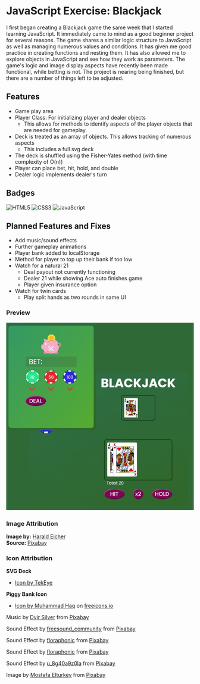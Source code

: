 
# JavaScript Exercise: Blackjack
I first began creating a Blackjack game the same week that I started learning JavaScript. It immediately came to mind as a good beginner project for several reasons. The game shares a similar logic structure to JavaScript as well as managing numerous values and conditions. It has given me good practice in creating functions and nesting them. It has also allowed me to explore objects in JavaScript and see how they work as parameters. The game's logic and image display aspects have recently been made functional, while betting is not. The project is nearing being finished, but there are a number of things left to be adjusted. 


## Features
- Game play area
- Player Class: For initializing player and dealer objects
	- This allows for methods to identify aspects of the player objects that are needed for gameplay.
-	Deck is treated as an array of objects. This allows tracking of numerous aspects
	- This includes a full svg deck
- The deck is shuffled using the Fisher-Yates method (with time complexity of O(n))
- Player can place bet, hit, hold, and double
- Dealer logic implements dealer's turn

## Badges
![HTML5](https://img.shields.io/badge/html5-%23E34F26.svg?style=for-the-badge&logo=html5&logoColor=white)
![CSS3](https://img.shields.io/badge/css3-%231572B6.svg?style=for-the-badge&logo=css3&logoColor=white)
![JavaScript](https://shields.io/badge/JavaScript-F7DF1E?logo=JavaScript&logoColor=000&style=flat-square)
## Planned Features and Fixes 
- Add music/sound effects  
- Further gameplay animations 
- Player bank added to localStorage
- Method for player to top up their bank if too low
- Watch for a natural 21 
  - Deal payout not currently functioning 
  - Dealer 21 while showing Ace auto finishes game 
  - Player given insurance option 
- Watch for twin cards 
  - Play split hands as two rounds in same UI 

### Preview 
![Website Preview](./src/img/scrnshot-preview.jpg)
### Image Attribution

**Image by:** [Harald Eicher](https://pixabay.com/users/teacherbingo-18391860/?utm_source=link-attribution&utm_medium=referral&utm_campaign=image&utm_content=7155166)  
**Source:** [Pixabay](https://pixabay.com//?utm_source=link-attribution&utm_medium=referral&utm_campaign=image&utm_content=7155166)  

### Icon Attribution
**SVG Deck**  
- [Icon by TekEye](https://tekeye.uk/playing_cards/svg-playing-cards#google_vignette)

**Piggy Bank Icon**  
- [Icon by Muhammad Haq](https://freeicons.io/business-collection-icon/piggy-bank-icon-22292) on [freeicons.io](https://freeicons.io)

Music by <a href="https://pixabay.com/users/sonican-38947841/?utm_source=link-attribution&utm_medium=referral&utm_campaign=music&utm_content=260210">Dvir Silver</a> from <a href="https://pixabay.com//?utm_source=link-attribution&utm_medium=referral&utm_campaign=music&utm_content=260210">Pixabay</a>

Sound Effect by <a href="https://pixabay.com/users/freesound_community-46691455/?utm_source=link-attribution&utm_medium=referral&utm_campaign=music&utm_content=104313">freesound_community</a> from <a href="https://pixabay.com/sound-effects//?utm_source=link-attribution&utm_medium=referral&utm_campaign=music&utm_content=104313">Pixabay</a>

Sound Effect by <a href="https://pixabay.com/users/floraphonic-38928062/?utm_source=link-attribution&utm_medium=referral&utm_campaign=music&utm_content=180438">floraphonic</a> from <a href="https://pixabay.com/sound-effects//?utm_source=link-attribution&utm_medium=referral&utm_campaign=music&utm_content=180438">Pixabay</a>

Sound Effect by <a href="https://pixabay.com/users/floraphonic-38928062/?utm_source=link-attribution&utm_medium=referral&utm_campaign=music&utm_content=188227">floraphonic</a> from <a href="https://pixabay.com/sound-effects//?utm_source=link-attribution&utm_medium=referral&utm_campaign=music&utm_content=188227">Pixabay</a>

Sound Effect by <a href="https://pixabay.com/users/u_8g40a9z0la-45586904/?utm_source=link-attribution&utm_medium=referral&utm_campaign=music&utm_content=234708">u_8g40a9z0la</a> from <a href="https://pixabay.com//?utm_source=link-attribution&utm_medium=referral&utm_campaign=music&utm_content=234708">Pixabay</a>

Image by <a href="https://pixabay.com/users/mostafaelturkey36-13328910/?utm_source=link-attribution&utm_medium=referral&utm_campaign=image&utm_content=4757693">Mostafa Elturkey</a> from <a href="https://pixabay.com//?utm_source=link-attribution&utm_medium=referral&utm_campaign=image&utm_content=4757693">Pixabay</a>